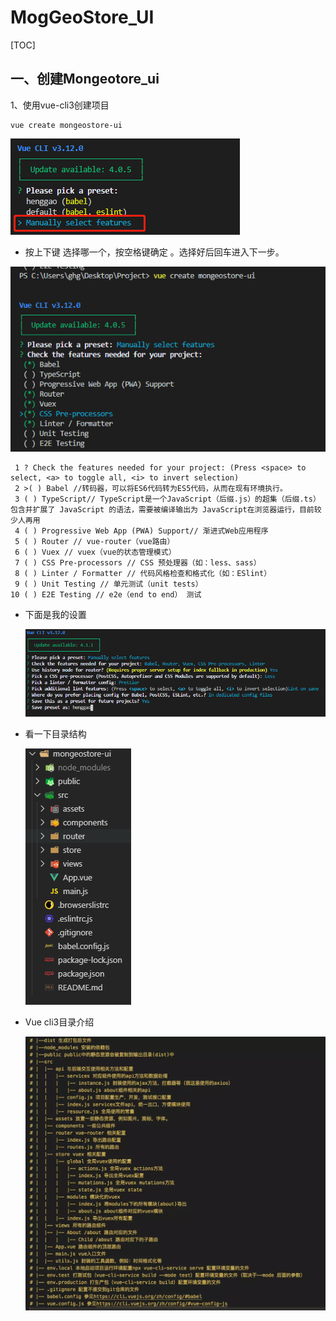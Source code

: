 # MogGeoStore_UI

[TOC]

## 一、创建Mongeotore_ui

1、使用vue-cli3创建项目

```shell
vue create mongeostore-ui
```

![](IMG/微信截图_20191128083515.png)

-  按上下键 选择哪一个，按空格键确定 。选择好后回车进入下一步。

  ![](IMG/微信截图_20191128083928.png)

```
 1 ? Check the features needed for your project: (Press <space> to select, <a> to toggle all, <i> to invert selection)
 2 >( ) Babel //转码器，可以将ES6代码转为ES5代码，从而在现有环境执行。 
 3 ( ) TypeScript// TypeScript是一个JavaScript（后缀.js）的超集（后缀.ts）包含并扩展了 JavaScript 的语法，需要被编译输出为 JavaScript在浏览器运行，目前较少人再用
 4 ( ) Progressive Web App (PWA) Support// 渐进式Web应用程序
 5 ( ) Router // vue-router（vue路由）
 6 ( ) Vuex // vuex（vue的状态管理模式）
 7 ( ) CSS Pre-processors // CSS 预处理器（如：less、sass）
 8 ( ) Linter / Formatter // 代码风格检查和格式化（如：ESlint）
 9 ( ) Unit Testing // 单元测试（unit tests）
10 ( ) E2E Testing // e2e（end to end） 测试
```

- 下面是我的设置

  ![](IMG/微信截图_20191128095148.png)

- 看一下目录结构

  ![](IMG/微信截图_20191128101256.png)

- Vue cli3目录介绍

  ![](IMG/12471895-680d89d9aaafc52e.webp)

